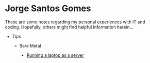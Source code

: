 # Jorge Santos Gomes

These are some notes regarding my personal experiences with IT and coding.
Hopefully, others might find helpful information herein...

* Tips

  * Bare Metal

    * [Running a laptop as a server](/tips/bare_metal/laptop_as_server)


